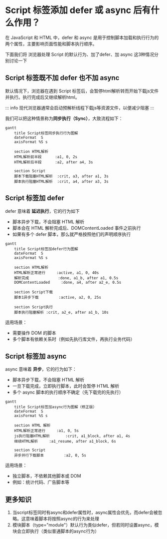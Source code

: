 # Script 标签添加 defer 或 async 后有什么作用？

在 JavaScript 和 HTML 中，defer 和 async 是用于控制脚本加载和执行行为的两个属性，主要影响页面性能和脚本执行顺序。

下面我们将 浏览器处理 Script 的默认行为、加了defer、加 async 这3种情况分别讨论一下

## Script 标签既不加 defer 也不加 async

默认情况下，浏览器在遇到 Script 标签后，会暂停html解析转而开始下载js文件并执行。执行完成后又继续解析html。

::: info
现代浏览器通常会启动预解析线程下载js等资源文件，以便减少阻塞
:::

我们可以把这种情景称为**同步执行（Sync）**，大致流程如下：

```mermaid
gantt
    title Script标签同步执行行为图解
    dateFormat  S
    axisFormat %S s

    section HTML解析
    HTML解析前半段      :a1, 0, 2s
    HTML解析后半段      :a2, after a4, 3s

    section Script
    脚本下载阻塞HTML解析  :crit, a3, after a1, 3s
    脚本执行阻塞HTML解析  :crit, a4, after a3, 3s
```

## Script 标签加 defer 

defer 意味着 **延迟执行**，它的行为如下

- 脚本异步下载，不会阻塞 HTML 解析
- 脚本会在 ​HTML 解析完成后、DOMContentLoaded 事件之前执行
- 如果有多个 defer 脚本，那么就严格按照他们的声明顺序执行

```mermaid
gantt
    title Script标签加defer行为图解
    dateFormat  S
    axisFormat %S s

    section HTML解析
    HTML解析正常进行     :active, a1, 0, 40s
    解析完成             :done, a1_b, after a1, 0.5s
    DOMContentLoaded     :done, a4, after a2_e, 0.5s
    
    section Script下载
    脚本1异步下载         :active, a2, 0, 25s    
    
    section Script执行
    脚本执行阻塞解析 :crit, a2_e, after a1_b, 10s
```

适用场景：

- 需要操作 DOM 的脚本
- 多个脚本有依赖关系时（例如先执行库文件，再执行业务代码）

## Script 标签加 async 

async 意味着 **异步**，它的行为如下：

- 脚本异步下载，不会阻塞 HTML 解析
- 一旦下载完成，​立即执行脚本，此时会暂停 HTML 解析
- 多个 async 脚本的执行顺序不确定​（先下载完的先执行）

```mermaid
gantt
    title Script标签加async行为图解（修正版）
    dateFormat  S
    axisFormat %S s

    section HTML 解析
    HTML解析正常进行     :a1, 0, 5s
    js执行阻塞HTML解析       :crit, a1_block, after a1, 4s
    继续HTML解析     :a1_resume, after a1_block, 6s

    section Script
    异步并行下载脚本         :a2, 0, 5s

```

适用场景：

- 独立脚本，不依赖其他脚本或 DOM
- 例如：统计代码、广告脚本等

## 更多知识

1. 当script标签同时有async和defer属性时，async属性会优先，而defer会被忽略。这意味着脚本将按照async的行为来处理
2. 模块脚本（type="module"）​默认行为类似defer，但若同时设置async，模块会立即执行（类似普通脚本的async行为）